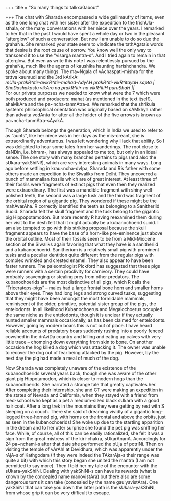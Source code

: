 +++
title = "So many things to talkxa0about"

+++
The chat with Sharada encompassed a wide gallimaufry of items, even as
the one long chat with her sister after the expedition to the
trishUla-sthala, or the many conversations with her niece over the
years. I remarked to her that in the past I would have spent a whole day
or two in the pleasant “afterglow” of such a conversation. But now I am
unable to do so due the grahaNa. She remarked your state seem to
vindicate the tathAgata’s words that desire is the root cause of sorrow.
You know well the only way to transcend it to use the “visarga
mantra-s”. And I tried again to remain in that afterglow. But even as
write this note I was relentlessly pursued by the grahaNa, much like the
agents of kaushika haunting harishchandra. We spoke about many things.
The ma\~Ngala of vAchaspati-mishra for the tattva kaumudi and the 3rd
kArikA:  
*mUla-prakR^itir-avikR^itir-mahad-AdyAH prakR^iti-vikR^itayaH sapta |  
ShoDashakastu vikAro na prakR^itir-na vikR^itiH puruShaH ||*  
For our private purposes we needed to know what were the 7 which were
both produced and producers: mahat (as mentioned in the text itself),
ahaMkAra and the pa\~ncha-tanmAtra-s. We remarked that the shrIkula
system’s philosophical orientation was originally based on sAMkhya
rather than advaita vedAnta for after all the holder of the five arrows
is known as pa\~ncha-tanmAtra-sAyakA.

Though Sharada belongs the generation, which in India we used to refer
to as “aunts”, like her niece was in her days as the mis-creant, she is
extraordinarily adventurous. I was left wondering why I lack that
ability. So I was delighted to hear some tales from her wanderings. The
root close to daNDin, i.e. bhram-, has always appealed to me too, but
only in an ideal sense. The one story with many branches pertains to
pigs (and also the sUkara-yakShiNI\!), which are very interesting
animals in many ways. Long ago before settling in krau\~ncha-dvIpa,
Sharada and R’s father with some others made an expedition to the
Siwaliks from Delhi. They uncovered a bunch of mammalian fossils which
are of great interest. At least three of their fossils were fragments of
extinct pigs that even then they realized were extraordinary. The first
was a mandible fragment with shiny well-polished teeth, the second was a
large tusk and the third was fragment of the orbital region of a
gigantic pig. They wondered if these might be the mahAvarAha. R
correctly identified the teeth as belonging to a Sanitheriid Suoid.
Sharada felt the skull fragment and the tusk belong to the gigantic pig
Hippopotamodon. But more recently R having reexamined them during her
visit to the desh felt that it might actually be a kubanochoerid suoid.
I am also tempted to go with this striking proposal because the skull
fragment appears to have the base of a horn-like pre-eminence just above
the orbital outline. Most of their fossils seem to be from a Mid-Miocene
section of the Siwaliks again favoring that what they have is a
sanitheriid and a kubanochoerid. Sanitherium is a relatively small pig
with prominent tusks and a peculiar dentition quite different from the
regular pigs with complex wrinkled and crested enamel. They also appear
to have been faster runners. The paleontologist Pickford has suggested
that these pigs were runners with a certain proclivity for carnivory.
They could have probably scavenging or stealing prey from other
predators. The kubanochoerids are the most distinctive of all pigs,
which R calls the “Triceratops-pigs” – males had a large frontal bone
horn and smaller horns above their eyes. They had long legs and strong
curved tusks, suggesting that they might have been amongst the most
formidable mammals, reminiscent of the older, primitive, potential
sister group of the pigs, the entelodonts. In all likelihood
Kubanochoerus and Megalochoerus occupied the same niche as the
entelodonts, though it is unclear if they actually hunted smaller
mammals occasionally, as has been claimed for entelodonts. However,
going by modern boars this is not out of place. I have heard reliable
accounts of predatory boars suddenly rushing into a poorly fenced
cowshed in the drAviDa country and killing and eating up calves with
very little trace – chomping down everything from skin to bone. On
another occasion the hog killed a dog which was attacking it. The owner
was unable to recover the dog out of fear being attacked by the pig.
However, by the next day the pig had made a meal of much of the dog.

Now Sharada was completely unaware of the existence of the
kubanochoerids several years back, though she was aware of the other
giant pig Hippotamodon, which is closer to modern hogs than the
kubanochoerids. She narrated a strange tale that greatly captivates her.
After completing their internship, she and CT were making an expedition
in the states of Nevada and California, when they stayed with a friend
from med-school who kept as a pet a medium-sized black sUkara with a
good hair coat. After a long trek in the mountains they were getting by
rest with S sleeping on a couch. There she said of dreaming vividly of a
gigantic long-legged three-horned pig, with horns on the frontal and
above the orbits, just as seen in the kubanochoerids\! She woke up due
to the startling apparition in the dream and to her utter surprise she
found the pet pig was sniffing her face. While, of course, all of this
can be easily rationalized, she felt it was a sign from the great
mistress of the kiri-chakra, sUkarAnanA. Accordingly for 24 pa\~nchami-s
after that date she performed the pUja of potriNi. Then on visiting the
temple of vArAhI at Devidhura, which was apparently under the rAjA-s of
Kathgodam (If they were indeed the TAkarAja-s their range was quite a
bit) with which this story began she united the mantra (I am not
permitted to say more). Then I told her my tale of the encounter with
the sUkara-yakShiNI. Dealing with yakShiNI-s can have its rewards (what
is known by the concealed name manovistAra) but there also are some
dangerous turns it can take (concealed by the name gaulyavistAra). One
yakShiNI that can take you down the latter path is the sUkara-yakShiNI,
from whose grip it can be very difficult to escape.
